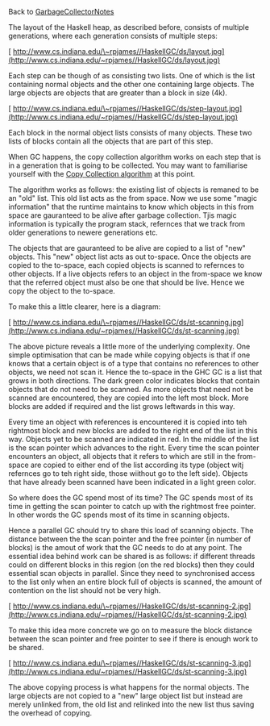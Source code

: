 
Back to [GarbageCollectorNotes](garbage-collector-notes)


The layout of the Haskell heap, as described before, consists of multiple generations, where each generation consists of multiple steps:

[ http://www.cs.indiana.edu/\~rpjames//HaskellGC/ds/layout.jpg](http://www.cs.indiana.edu/~rpjames//HaskellGC/ds/layout.jpg)


Each step can be though of as consisting two lists. One of which is the list containing normal objects and the other one containing large objects. The large objects are objects that are greater than a block in size (4k). 

[ http://www.cs.indiana.edu/\~rpjames//HaskellGC/ds/step-layout.jpg](http://www.cs.indiana.edu/~rpjames//HaskellGC/ds/step-layout.jpg)


Each block in the normal object lists consists of many objects. These two lists of blocks contain all the objects that are part of this step. 


When GC happens, the copy collection algorithm works on each step that is in a generation that is going to be collected. You may want to familiarise yourself with the [ Copy Collection algorithm](http://www.brpreiss.com/books/opus5/html/page427.html) at this point. 


The algorithm works as follows: the existing list of objects is remaned to be an "old" list. This old list acts as the from space. Now we use some "magic information" that the runtime maintains to know which objects in this from space are gauranteed to be alive after garbage collection. Tjis magic information is typically the program stack, refernces that we track from older generations to newere generations etc. 


The objects that are gauranteed to be alive are copied to a list of "new" objects. This "new" object list acts as out to-space. Once the objects are copied to the to-space, each copied objects is scanned to refernces to other objects. If a live objects refers to an object in the from-space we know that the referred object must also be one that should be live. Hence we copy the object to the to-space. 


To make this a little clearer, here is a diagram:

[ http://www.cs.indiana.edu/\~rpjames//HaskellGC/ds/st-scanning.jpg](http://www.cs.indiana.edu/~rpjames//HaskellGC/ds/st-scanning.jpg)


The above picture reveals a little more of the underlying complexity. One simple optimisation that can be made while copying objects is that if one knows that a certain object is of a type that contains no references to other objects, we need not scan it. Hence the to-space in the GHC GC is a list that grows in both directions. The dark green color indicates blocks that contain objects that do not need to be scanned. As more objects that need not be scanned are encountered, they are copied into the left most block. More blocks are added if required and the list grows leftwards in this way. 


Every time an object with references is encountered it is copied into teh rightmost block and new blocks are added to the right end of the list in this way. Objects yet to be scanned are indicated in red. In the middle of the list is the scan pointer which advances to the right. Every time the scan pointer encounters an object, all objects that it refers to which are still in the from-space are copied to either end of the list according its type (object witj refernces go to teh right side, those wiithout go to the left side). Objects that have already been scanned have been indicated in a light green color. 


So where does the GC spend most of its time? The GC spends most of its time in getting the scan pointer to catch up with the rightmost free pointer. In other words the GC spends most of its time in scanning objects. 


Hence a parallel GC should try to share this load of scanning objects. The distance between the the scan pointer and the free pointer (in number of blocks) is the amout of work that the GC needs to do at any point. The essential idea behind work can be shared is as follows: if different threads could on different blocks in this region (on the red blocks) then they could essential scan objects in parallel. Since they need to synchronised access to the list only when an entire block full of objects is scanned, the amount of contention on the list should not be very high. 

[ http://www.cs.indiana.edu/\~rpjames//HaskellGC/ds/st-scanning-2.jpg](http://www.cs.indiana.edu/~rpjames//HaskellGC/ds/st-scanning-2.jpg)


To make this idea more concrete we go on to measure the block distance between the scan pointer and free pointer to see if there is enough work to be shared. 

[ http://www.cs.indiana.edu/\~rpjames//HaskellGC/ds/st-scanning-3.jpg](http://www.cs.indiana.edu/~rpjames//HaskellGC/ds/st-scanning-3.jpg)


The above copying process is what happens for the normal objects. The large objects are not copied to a "new" large object list but instead are merely unlinked from, the old list and relinked into the new list thus saving the overhead of copying.
